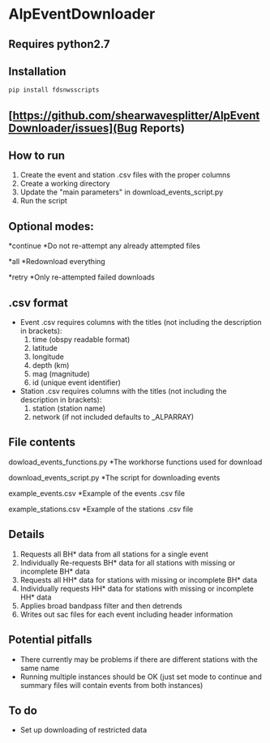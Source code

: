 # AlpEventDownloader

## Requires python2.7

## Installation

```python
pip install fdsnwsscripts
```

## [https://github.com/shearwavesplitter/AlpEventDownloader/issues](Bug Reports)

## How to run

1. Create the event and station .csv files with the proper columns
2. Create a working directory
3. Update the "main parameters" in download_events_script.py
4. Run the script

## Optional modes:

*continue
 *Do not re-attempt any already attempted files 

*all
 *Redownload everything

*retry
 *Only re-attempted failed downloads

## .csv format

* Event .csv requires columns with the titles (not including the description in brackets):
  1. time (obspy readable format)
  2. latitude
  3. longitude
  4. depth (km)
  5. mag (magnitude)
  6. id (unique event identifier)
* Station .csv requires columns with the titles (not including the description in brackets):
  1. station (station name)
  2. network (if not included defaults to _ALPARRAY)

## File contents
dowload_events_functions.py
 *The workhorse functions used for download

download_events_script.py
 *The script for downloading events

example_events.csv
 *Example of the events .csv file

example_stations.csv
 *Example of the stations .csv file

## Details

1. Requests all BH* data from all stations for a single event
2. Individually Re-requests BH* data for all stations with missing or incomplete BH* data
3. Requests all HH* data for stations with missing or incomplete BH* data
4. Individually requests HH* data for stations with missing or incomplete HH* data
5. Applies broad bandpass filter and then detrends
6. Writes out sac files for each event including header information

## Potential pitfalls
* There currently may be problems if there are different stations with the same name
* Running multiple instances should be OK (just set mode to continue and summary files will contain events from both instances)

## To do
* Set up downloading of restricted data